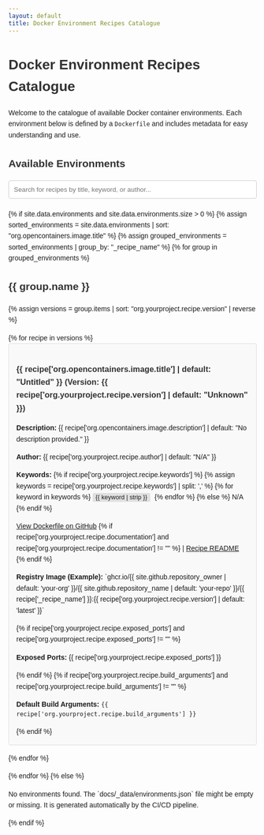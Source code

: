```yaml
---
layout: default
title: Docker Environment Recipes Catalogue
---
```


# Docker Environment Recipes Catalogue

Welcome to the catalogue of available Docker container environments. Each environment below is defined by a `Dockerfile` and includes metadata for easy understanding and use.

## Available Environments

<input type="text" id="searchInput" onkeyup="filterEnvironments()" placeholder="Search for recipes by title, keyword, or author..." title="Type in a name">

<div id="environmentsList">
{% if site.data.environments and site.data.environments.size > 0 %}
  {% assign sorted_environments = site.data.environments | sort: "org.opencontainers.image.title" %}
  {% assign grouped_environments = sorted_environments | group_by: "_recipe_name" %}
  {% for group in grouped_environments %}
    <h2>{{ group.name }}</h2>
    {% assign versions = group.items | sort: "org.yourproject.recipe.version" | reverse %}
    <ul>
      {% for recipe in versions %}
      <li>
        <h3>
          {{ recipe['org.opencontainers.image.title'] | default: "Untitled" }}
          (Version: {{ recipe['org.yourproject.recipe.version'] | default: "Unknown" }})
        </h3>
        <p><strong>Description:</strong> {{ recipe['org.opencontainers.image.description'] | default: "No description provided." }}</p>
        <p><strong>Author:</strong> {{ recipe['org.yourproject.recipe.author'] | default: "N/A" }}</p>
        <p><strong>Keywords:</strong> 
          {% if recipe['org.yourproject.recipe.keywords'] %}
            {% assign keywords = recipe['org.yourproject.recipe.keywords'] | split: ',' %}
            {% for keyword in keywords %}
              <span class="keyword">{{ keyword | strip }}</span>
            {% endfor %}
          {% else %}
            N/A
          {% endif %}
        </p>
        <p>
          <a href="{{ recipe['org.opencontainers.image.url'] }}" target="_blank" rel="noopener noreferrer">View Dockerfile on GitHub</a>
          {% if recipe['org.yourproject.recipe.documentation'] and recipe['org.yourproject.recipe.documentation'] != "" %}
            | <a href="{{ recipe['org.yourproject.recipe.documentation'] }}" target="_blank" rel="noopener noreferrer">Recipe README</a>
          {% endif %}
        </p>
        <p><strong>Registry Image (Example):</strong> 
          `ghcr.io/{{ site.github.repository_owner | default: 'your-org' }}/{{ site.github.repository_name | default: 'your-repo' }}/{{ recipe['_recipe_name'] }}:{{ recipe['org.yourproject.recipe.version'] | default: 'latest' }}`
        </p>
        {% if recipe['org.yourproject.recipe.exposed_ports'] and recipe['org.yourproject.recipe.exposed_ports'] != "" %}
          <p><strong>Exposed Ports:</strong> {{ recipe['org.yourproject.recipe.exposed_ports'] }}</p>
        {% endif %}
        {% if recipe['org.yourproject.recipe.build_arguments'] and recipe['org.yourproject.recipe.build_arguments'] != "" %}
          <p><strong>Default Build Arguments:</strong> <code>{{ recipe['org.yourproject.recipe.build_arguments'] }}</code></p>
        {% endif %}
      </li>
    {% endfor %}
  </ul>
{% endfor %}
{% else %}
  <p>No environments found. The `docs/_data/environments.json` file might be empty or missing. It is generated automatically by the CI/CD pipeline.</p>
{% endif %}
</div>

<style>
  body { font-family: sans-serif; line-height: 1.6; margin: 20px; }
  h1, h2, h3 { color: #333; }
  ul { list-style-type: none; padding-left: 0; }
  li { background-color: #f9f9f9; border: 1px solid #ddd; margin-bottom: 15px; padding: 15px; border-radius: 4px; }
  .keyword { background-color: #e0e0e0; padding: 2px 6px; border-radius: 3px; font-size: 0.9em; margin-right: 5px; }
  #searchInput { width: 100%; padding: 10px; margin-bottom: 20px; border: 1px solid #ccc; border-radius: 4px; box-sizing: border-box; }
</style>

<script>
function filterEnvironments() {
  var input, filter, ul, li, recipe, i, txtValue, title, keywords, author, recipeName;
  input = document.getElementById('searchInput');
  filter = input.value.toUpperCase();
  environmentsList = document.getElementById('environmentsList');
  // Get all h2 (recipe names) and their subsequent ul (versions)
  var recipeGroups = environmentsList.getElementsByTagName('h2');

  for (i = 0; i < recipeGroups.length; i++) {
    var recipeNameElement = recipeGroups[i];
    var versionList = recipeNameElement.nextElementSibling; // Assuming ul follows h2
    if (versionList && versionList.tagName === 'UL') {
      var versions = versionList.getElementsByTagName('li');
      var recipeGroupVisible = false;

      for (var j = 0; j < versions.length; j++) {
        recipe = versions[j];
        titleElement = recipe.getElementsByTagName('h3')[0];
        // Search in title, description, author, keywords
        var searchableText = recipe.textContent || recipe.innerText;

        if (searchableText.toUpperCase().indexOf(filter) > -1) {
          recipe.style.display = "";
          recipeGroupVisible = true;
        } else {
          recipe.style.display = "none";
        }
      }
      // Show/hide the recipe group title (h2)
      if (recipeGroupVisible) {
        recipeNameElement.style.display = "";
        versionList.style.display = "";
      } else {
        recipeNameElement.style.display = "none";
        versionList.style.display = "none";
      }
    }
  }
}
</script>